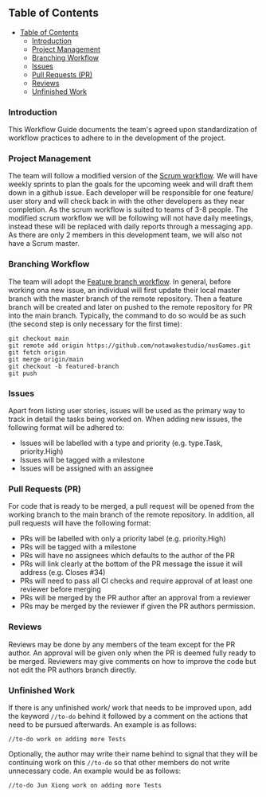 ## Table of Contents

- [Table of Contents](#table-of-contents)
  - [Introduction](#introduction)
  - [Project Management](#project-management)
  - [Branching Workflow](#branching-workflow)
  - [Issues](#issues)
  - [Pull Requests (PR)](#pull-requests-pr)
  - [Reviews](#reviews)
  - [Unfinished Work](#unfinished-work)

### Introduction

This Workflow Guide documents the team's agreed upon standardization of
workflow practices to adhere to in the development of the project.

### Project Management

The team will follow a modified version of the [Scrum workflow](https://www.scrumstudy.com/whyscrum/scrum-phases-and-processes). We will have weekly sprints to plan the goals for the upcoming week and will draft them down in a github issue. Each developer will be responsible for one feature/ user story and will check back in with the other developers as they near completion. As the scrum workflow is suited to teams of 3-8 people. The modified scrum workflow we will be following will not have daily meetings, instead these will be replaced with daily reports through a messaging app. As there are only 2 members in this development team, we will also not have a Scrum master.

### Branching Workflow

The team will adopt the
[Feature branch workflow](https://nus-cs2103-ay2021s2.github.io/website/se-book-adapted/chapters/revisionControl.html#feature-branch-flow).
In general, before working ona new issue, an individual will first update their local master branch with the master branch of the remote repository. Then a feature branch will be created and later on pushed to the remote repository for PR into the main branch. Typically, the command to do so would be
as such (the second step is only necessary for the first time):

```
git checkout main
git remote add origin https://github.com/notawakestudio/nusGames.git
git fetch origin
git merge origin/main
git checkout -b featured-branch
git push
```

### Issues

Apart from listing user stories, issues will be used as the primary way to track
in detail the tasks being worked on.
When adding new issues, the following format will be adhered to:

- Issues will be labelled with a type and priority (e.g. type.Task,
  priority.High)
- Issues will be tagged with a milestone
- Issues will be assigned with an assignee

### Pull Requests (PR)

For code that is ready to be merged, a pull request will be opened from the
working branch to the main branch of the remote repository. In addition, all pull requests will have the following format:

- PRs will be labelled with only a priority label (e.g. priority.High)
- PRs will be tagged with a milestone
- PRs will have no assignees which defaults to the author of the PR
- PRs will link clearly at the bottom of the PR message the issue it will
  address (e.g. Closes #34)
- PRs will need to pass all CI checks and require approval of at least one
  reviewer before merging
- PRs will be merged by the PR author after an approval from a reviewer
- PRs may be merged by the reviewer if given the PR authors permission.

### Reviews

Reviews may be done by any members of the team except for the PR author. An
approval will be given only when the PR is deemed fully ready to be merged. Reviewers may give comments on how to improve the code but not edit the PR authors branch directly.

### Unfinished Work

If there is any unfinished work/ work that needs to be improved upon, add the keyword `//to-do` behind it followed by a comment on the actions that need to be pursued afterwards. An example is as follows:

`//to-do work on adding more Tests`

Optionally, the author may write their name behind to signal that they will be continuing work on this `//to-do` so that other members do not write unnecessary code. An example would be as follows:

`//to-do Jun Xiong work on adding more Tests`
